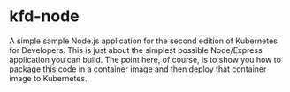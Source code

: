 # kfd-node

A simple sample Node.js application for the second edition of Kubernetes for Developers.
This is just about the simplest possible Node/Express application you can build. The point
here, of course, is to show you how to package this code in a container image and then 
deploy that container image to Kubernetes. 
